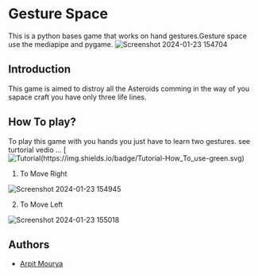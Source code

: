 
# Gesture Space

This is a python bases game that works on hand gestures.Gesture space use the mediapipe and pygame.
![Screenshot 2024-01-23 154704](https://github.com/ArpitMourya/CrystalTech/assets/99241859/b47a19d6-c41d-43c3-bca0-e3d9e4e3186d)

## Introduction

This game is aimed to distroy all the Asteroids comming in the way of you sapace craft you have only three life lines.


## How To play?

To play this game with you hands you just have to learn two gestures.
see turtorial vedio ...
[![Tutorial(https://img.shields.io/badge/Tutorial-How_To_use-green.svg)](https://www.linkedin.com/posts/arpit-mourya-068222260_hey-there-i-have-some-awesome-news-for-activity-7089540995402375168-3_OP?utm_source=share&utm_medium=member_desktop)

1. To Move Right

![Screenshot 2024-01-23 154945](https://github.com/ArpitMourya/CrystalTech/assets/99241859/0c011928-cb9f-4f0c-85fa-cb02fb571e40)


2. To Move Left


![Screenshot 2024-01-23 155018](https://github.com/ArpitMourya/CrystalTech/assets/99241859/e1d3f80c-8284-42c3-9050-b21d1085561a)



## Authors

- [Arpit Mourya](https://www.github.com/ArpitMourya)

